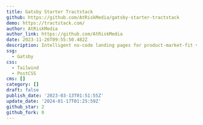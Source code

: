 ```yaml
---
title: Gatsby Starter Tractstack
github: https://github.com/AtRiskMedia/gatsby-starter-tractstack
demo: https://tractstack.com/
author: AtRiskMedia
author_link: https://github.com/AtRiskMedia
date: 2023-11-26T09:55:50.482Z
description: Intelligent no-code landing pages for product-market-fit validation
ssg:
  - Gatsby
css:
  - Tailwind
  - PostCSS
cms: []
category: []
draft: false
publish_date: '2023-03-13T01:51:55Z'
update_date: '2024-01-17T01:25:59Z'
github_star: 2
github_fork: 0
---
```

